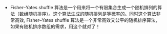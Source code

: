 

-  Fisher–Yates shuffle 算法是一个用来将一个有限集合生成一个随机排列的算法（数组随机排序）。这个算法生成的随机排列是等概率的。同时这个算法非常高效, Fisher–Yates shuffle 算法是一个非常高效又公平的随机排序算法，如果有随机排序数组的需求，用这个就对了！